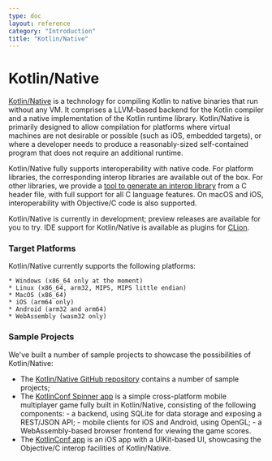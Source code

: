 ```yaml
---
type: doc
layout: reference
category: "Introduction"
title: "Kotlin/Native"
---
```


# Kotlin/Native

[Kotlin/Native](https://github.com/JetBrains/kotlin-native/) is a technology for compiling Kotlin to native binaries that run without any VM.
It comprises a LLVM-based backend for the Kotlin compiler and a native implementation of the Kotlin runtime
library. Kotlin/Native is primarily designed to allow compilation for platforms where virtual machines 
are not desirable or possible (such as iOS, embedded targets), or where a developer needs to produce 
a reasonably-sized self-contained program that does not require an additional runtime.

Kotlin/Native fully supports interoperability with native code. For platform libraries, the corresponding
interop libraries are available out of the box. For other libraries, we provide a 
[tool to generate an interop library](https://github.com/JetBrains/kotlin-native/blob/master/INTEROP.md) 
from a C header file, with full support for all C language features. 
On macOS and iOS, interoperability with Objective/C code is also supported.

Kotlin/Native is currently in development; preview releases are available for you to try. IDE support
for Kotlin/Native is available as plugins for [CLion](https://www.jetbrains.com/clion/).

### Target Platforms

Kotlin/Native currently supports the following platforms:

    * Windows (x86_64 only at the moment)
    * Linux (x86_64, arm32, MIPS, MIPS little endian)
    * MacOS (x86_64)
    * iOS (arm64 only)
    * Android (arm32 and arm64)
    * WebAssembly (wasm32 only)

### Sample Projects

We've built a number of sample projects to showcase the possibilities of Kotlin/Native:

 * The [Kotlin/Native GitHub repository](https://github.com/JetBrains/kotlin-native/tree/master/samples) contains a number of sample projects;
 * The [KotlinConf Spinner app](https://github.com/jetbrains/kotlinconf-spinner) is a simple cross-platform 
   mobile multiplayer game fully built in Kotlin/Native, consisting of the following components:
       - a backend, using SQLite for data storage and exposing a REST/JSON API;
       - mobile clients for iOS and Android, using OpenGL;
       - a WebAssembly-based browser frontend for viewing the game scores.
 * The [KotlinConf app](https://github.com/JetBrains/kotlinconf-app/tree/master/ios) is an iOS app
   with a UIKit-based UI, showcasing the Objective/C interop facilities of Kotlin/Native.

       


